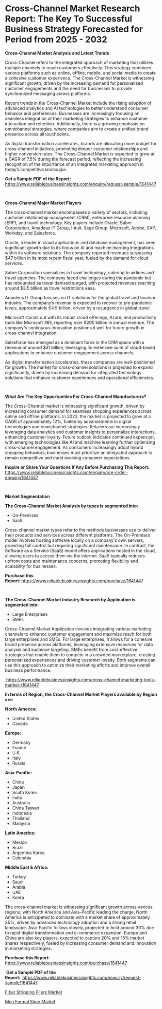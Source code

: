 <p><h1>Cross-Channel Market Research Report: The Key To Successful Business Strategy Forecasted for Period from 2025 - 2032</h1></p><p><strong>Cross-Channel Market Analysis and Latest Trends</strong></p>
<p><p>Cross-Channel refers to the integrated approach of marketing that utilizes multiple channels to reach customers effectively. This strategy combines various platforms such as online, offline, mobile, and social media to create a cohesive customer experience. The Cross-Channel Market is witnessing significant growth, driven by the increasing demand for personalized customer engagements and the need for businesses to provide synchronized messaging across platforms.</p><p>Recent trends in the Cross-Channel Market include the rising adoption of advanced analytics and AI technologies to better understand consumer behavior and preferences. Businesses are increasingly focusing on seamless integration of their marketing strategies to enhance customer interaction and retention. Additionally, there is a growing emphasis on omnichannel strategies, where companies aim to create a unified brand presence across all touchpoints.</p><p>As digital transformation accelerates, brands are allocating more budget for cross-channel initiatives, promoting deeper customer relationships and higher conversion rates. The Cross-Channel Market is expected to grow at a CAGR of 7.5% during the forecast period, reflecting the increasing recognition of the importance of an integrated marketing approach in today’s competitive landscape.</p></p>
<p><strong>Get a Sample PDF of the Report:&nbsp;</strong> <a href="https://www.reliablebusinessinsights.com/enquiry/request-sample/1641447?utm_campaign=60&utm_medium=2&utm_source=Github&utm_content=ia&utm_term=12012025&utm_id=cross-channel">https://www.reliablebusinessinsights.com/enquiry/request-sample/1641447</a></p>
<p>&nbsp;</p>
<p><strong>Cross-Channel Major Market Players</strong></p>
<p><p>The cross-channel market encompasses a variety of sectors, including customer relationship management (CRM), enterprise resource planning (ERP), and travel technology. Key players include Oracle, Sabre Corporation, Amadeus IT Group, Intuit, Sage Group, Microsoft, Adobe, SAP, Workday, and Salesforce. </p><p>Oracle, a leader in cloud applications and database management, has seen significant growth due to its focus on AI and machine learning integrations within its software solutions. The company reported revenues surpassing $47 billion in its most recent fiscal year, fueled by the demand for cloud services.</p><p>Sabre Corporation specializes in travel technology, catering to airlines and travel agencies. The company faced challenges during the pandemic but has rebounded as travel demand surged, with projected revenues reaching around $3.5 billion as travel restrictions ease.</p><p>Amadeus IT Group focuses on IT solutions for the global travel and tourism industry. The company’s revenue is expected to recover to pre-pandemic levels, approximately €4.5 billion, driven by a resurgence in global travel.</p><p>Microsoft stands out with its robust cloud offerings, Azure, and productivity tools like Microsoft 365, reporting over $200 billion in annual revenue. The company's continuous innovation positions it well for future growth in cross-channel integration.</p><p>Salesforce has emerged as a dominant force in the CRM space with a revenue of around $31 billion, leveraging its extensive suite of cloud-based applications to enhance customer engagement across channels.</p><p>As digital transformation accelerates, these companies are well-positioned for growth. The market for cross-channel solutions is projected to expand significantly, driven by increasing demand for integrated technology solutions that enhance customer experiences and operational efficiencies.</p></p>
<p>&nbsp;</p>
<p><strong>What Are The Key Opportunities For Cross-Channel Manufacturers?</strong></p>
<p><p>The Cross-Channel market is witnessing significant growth, driven by increasing consumer demand for seamless shopping experiences across online and offline platforms. In 2023, the market is projected to grow at a CAGR of approximately 12%, fueled by advancements in digital technologies and omnichannel strategies. Retailers are increasingly leveraging data analytics and customer insights to personalize interactions, enhancing customer loyalty. Future outlook indicates continued expansion, with emerging technologies like AI and machine learning further optimizing cross-channel engagement. As consumers increasingly adopt hybrid shopping behaviors, businesses must prioritize an integrated approach to remain competitive and meet evolving consumer expectations.</p></p>
<p><strong>Inquire or Share Your Questions If Any Before Purchasing This Report:</strong> <a href="https://www.reliablebusinessinsights.com/enquiry/pre-order-enquiry/1641447?utm_campaign=60&utm_medium=2&utm_source=Github&utm_content=ia&utm_term=12012025&utm_id=cross-channel">https://www.reliablebusinessinsights.com/enquiry/pre-order-enquiry/1641447</a></p>
<p>&nbsp;</p>
<p><strong>Market Segmentation</strong></p>
<p><strong>The Cross-Channel Market Analysis by types is segmented into:</strong></p>
<p><ul><li>On-Premises</li><li>SaaS</li></ul></p>
<p><p>Cross-channel market types refer to the methods businesses use to deliver their products and services across different platforms. The On-Premises model involves hosting software locally on a company's own servers, providing full control but requiring significant maintenance. In contrast, the Software as a Service (SaaS) model offers applications hosted in the cloud, allowing users to access them via the internet. SaaS typically reduces upfront costs and maintenance concerns, promoting flexibility and scalability for businesses.</p></p>
<p><strong>Purchase this Report:&nbsp;</strong><a href="https://www.reliablebusinessinsights.com/purchase/1641447?utm_campaign=60&utm_medium=2&utm_source=Github&utm_content=ia&utm_term=12012025&utm_id=cross-channel">https://www.reliablebusinessinsights.com/purchase/1641447</a></p>
<p>&nbsp;</p>
<p><strong>The Cross-Channel Market Industry Research by Application is segmented into:</strong></p>
<p><ul><li>Large Enterprises</li><li>SMEs</li></ul></p>
<p><p>Cross-Channel Market Application involves integrating various marketing channels to enhance customer engagement and maximize reach for both large enterprises and SMEs. For large enterprises, it allows for a cohesive brand presence across platforms, leveraging extensive resources for data analysis and audience targeting. SMEs benefit from cost-effective strategies that enable them to compete in a crowded marketplace, creating personalized experiences and driving customer loyalty. Both segments can use this approach to optimize their marketing efforts and improve overall business performance.</p></p>
<p><a href="https://www.reliablebusinessinsights.com/cross-channel-marketing-tools-market-r1641447?utm_campaign=60&utm_medium=2&utm_source=Github&utm_content=ia&utm_term=12012025&utm_id=cross-channel">&nbsp;https://www.reliablebusinessinsights.com/cross-channel-marketing-tools-market-r1641447</a></p>
<p><strong>In terms of Region, the Cross-Channel Market Players available by Region are:</strong></p>
<p>
    <p> <strong> North America: </strong>
        <ul>
            <li>United States</li>
            <li>Canada</li>
        </ul>
        </p> 
    <p> <strong> Europe: </strong>
        <ul>
            <li>Germany</li>
            <li>France</li>
            <li>U.K.</li>
            <li>Italy</li>
            <li>Russia</li>
        </ul>
        </p> 
    <p> <strong> Asia-Pacific: </strong>
        <ul>
            <li>China</li>
            <li>Japan</li>
            <li>South Korea</li>
            <li>India</li>
            <li>Australia</li>
            <li>China Taiwan</li>
            <li>Indonesia</li>
            <li>Thailand</li>
            <li>Malaysia</li>
        </ul>
        </p> 
    <p> <strong> Latin America: </strong>
        <ul>
            <li>Mexico</li>
            <li>Brazil</li>
            <li>Argentina Korea</li>
            <li>Colombia</li>
        </ul>
        </p> 
    <p> <strong> Middle East & Africa: </strong>
        <ul>
            <li>Turkey</li>
            <li>Saudi</li>
            <li>Arabia</li>
            <li>UAE</li>
            <li>Korea</li>
        </ul>
    </p>
    </p>
<p><p>The cross-channel market is witnessing significant growth across various regions, with North America and Asia-Pacific leading the charge. North America is anticipated to dominate with a market share of approximately 35%, driven by advanced technology adoption and a strong retail landscape. Asia-Pacific follows closely, projected to hold around 30% due to rapid digital transformation and e-commerce expansion. Europe and China are also key players, expected to capture 20% and 15% market shares respectively, fueled by increasing consumer demand and innovation in marketing strategies.</p></p>
<p><strong>Purchase this Report: </strong><a href="https://www.reliablebusinessinsights.com/purchase/1641447?utm_campaign=60&utm_medium=2&utm_source=Github&utm_content=ia&utm_term=12012025&utm_id=cross-channel">https://www.reliablebusinessinsights.com/purchase/1641447</a></p>
<p>&nbsp;<strong>Get a Sample PDF of the Report:&nbsp;&nbsp;</strong><a href="https://www.reliablebusinessinsights.com/enquiry/request-sample/1641447?utm_campaign=60&utm_medium=2&utm_source=Github&utm_content=ia&utm_term=12012025&utm_id=cross-channel">https://www.reliablebusinessinsights.com/enquiry/request-sample/1641447</a></p>
<p><strong></strong></p>
<p><p><a href="https://github.com/carendesrochers299/Market-Research-Report-List-1/blob/main/fiber-stripping-pliers-market.md?utm_campaign=60&utm_medium=2&utm_source=Github&utm_content=ia&utm_term=12012025&utm_id=cross-channel">Fiber Stripping Pliers Market</a></p><p><a href="https://github.com/chaturberville8181/Market-Research-Report-List-1/blob/main/men-formal-shoe-market.md?utm_campaign=60&utm_medium=2&utm_source=Github&utm_content=ia&utm_term=12012025&utm_id=cross-channel">Men Formal Shoe Market</a></p></p>